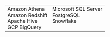 <table>
  <tr>
    <td>Amazon Athena<br /> Amazon Redshift<br /> Apache Hive<br /> GCP BigQuery<br /></td>
    <td>Microsoft SQL Server <br /> PostgreSQL<br /> Snowflake<br /><br /></td>
  </tr>
</table>